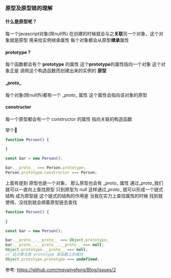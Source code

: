 ###  原型及原型链的理解

#### 什么是原型呢？

每一个javascript对象(除null外) 在创建的时候就会与之**关联**另一个对象，这个对象就是原型
用来给实例继承属性 每个对象都会从原型**继承**属性

#### prototype ?

每个函数都会有个 **prototype** 的属性
这个**prototype**的属性指向一个对象
这个对象正是 调用这个构造函数而创建出来的实例的 __原型__

#### \__proto__

每个对象(除null外)都有一个 \__proto__ 属性
这个属性会指向该对象的原型

#### constructor 

每一个原型都会有一个 constructor 的属性 指向关联的构造函数

举个🌰

```js
function Person() {
  
}

const bar = new Person();

bar.__proto__ === Person.prototype;
Person.prototype.constructor === Person;
```

上面有提到 原型也是一个对象， 那么原型也会有 \__proto__ 属性
通过\__proto_\_我们就可以一直向上查找原型 只到原型为 null
这样通过\__proto__ 就可以形成一个链式结构 成为原型链
这个链式的结构的作用是 当我在实力上查找属性的时候 找到就使用、没找到就会顺着原型链去查找

```js
function Person() {
  
}

const bar = new Person();

bar.__proto__.__proto__ === Object.prototype;
bar.__proto__.__proto__.__proto__ === null;
Object.prototype.__proto__ === null;
// 这点要注意 prototype 是函数上的属性
Object.prototype.prototype === undefined;
```



参考: https://github.com/mqyqingfeng/Blog/issues/2

